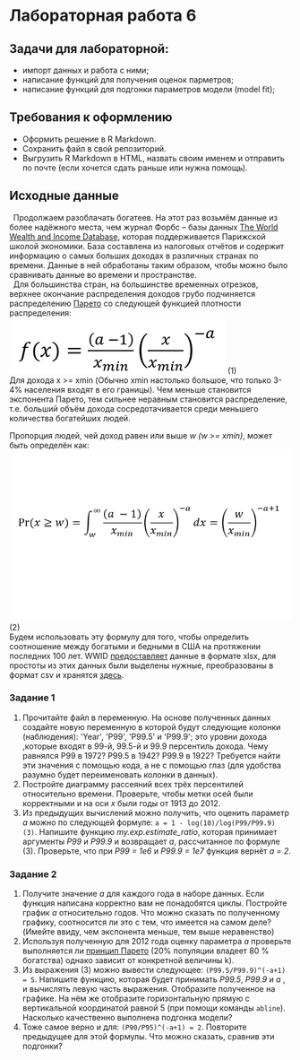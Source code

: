 # Лабораторная работа 6
## Задачи для лабораторной: 
* импорт данных и работа с ними;
* написание функций для получения оценок парметров;
* написание функций для подгонки параметров модели (model fit);

## Требования к оформлению
* Оформить решение в R Markdown. 
* Сохранить файл в свой репозиторий.
* Выгрузить R Markdown в HTML, назвать своим именем и отправить по почте (если хочется сдать раньше или нужна помощь).

## Исходные данные
&ensp;Продолжаем разоблачать богатеев. На этот раз возьмём данные из более надёжного места, чем журнал Форбс
&ndash; базы данных [The World Wealth and Income Database](http://www.wid.world/), которая поддерживается
Парижской школой экономики. База составлена из налоговых отчётов и содержит информацию о самых больших доходах
в различных странах по времени. Данные в ней обработаны таким образом, чтобы можно было сравнивать данные во времени
и пространстве.  
&ensp;Для большинства стран, на большинстве временных отрезков, верхнее окончание распределения доходов грубо подчиняется распределению
[Парето](http://stu.sernam.ru/book_stat1.php?id=59) со следующей функцией плотности распределения:  
![функция плотности распределения](pareto_pdf.png) (1)  
Для дохода x >= xmin (Обычно xmin настолько большое, что только 3-4% населения входят в его границы).
Чем меньше становится экспонента Парето, тем сильнее неравным становится распределение, т.е. больший объём
дохода сосредотачивается среди меньшего количества богатейших людей.  

Пропорция людей, чей доход равен или выше _w (w >= xmin)_, может быть определён как:  
![Пропорция](prop.png) (2)  
Будем использовать эту формулу для того, чтобы определить соотношение между богатыми и бедными в США
на протяжении последних 100 лет.
WWID [предоставляет](http://www.wid.world/TopIncomes/service/DownloadPdfServlet?fileName=US_state_level.zip) данные в формате xlsx,
для простоты из этих данных были выделены нужные, преобразованы в формат csv и хранятся [здесь](https://raw.githubusercontent.com/SergeyMirvoda/da2016/master/lab6/wtid-report.csv).
  
### Задание 1
1. Прочитайте файл в переменную. На основе полученных данных создайте новую переменную в которой будут следующие колонки (наблюдения): 'Year', 'P99', 'P99.5' и 'P99.9';
это уровни дохода ,которые входят в 99-й, 99.5-й и 99.9 персентиль дохода. Чему равнялся P99 в 1972? P99.5 в 1942? P99.9 в 1922?
Требуется найти эти значения с помощью кода, а не с помощью глаз (для удобства разумно будет переименовать колонки в данных).
2. Постройте диаграмму рассеяний всех трёх персентилей относительно времени. Проверьте, чтобы метки осей были корректными и на оси _x_ были годы от 1913 до 2012.
3. Из предыдущих вычислений можно получить, что оценить параметр _a_ можно по следующей формуле: ``a = 1 - log(10)/log(P99/P99.9) (3)``.
Напишите функцию _my.exp.estimate_ratio_, которая принимает аргументы _P99_ и _P99.9_ и возвращает _a_, рассчитанное по формуле (3). Проверьте, что при
_P99 = 1e6_ и _P99.9 = 1e7_ функция вернёт _a = 2_.

### Задание 2
1. Получите значение _a_ для каждого года в наборе данных. Если функция написана корректно вам не понадобятся циклы.
Постройте график _а_ относительно годов. Что можно сказать по полученному графику, соотносится ли это с тем, что имеется на самом деле?(Имейте ввиду, чем экспонента меньше, тем выше неравенство)
2. Используя полученную для 2012 года оценку параметра _a_ проверьте выполняется ли [принцип Парето](https://en.wikipedia.org/wiki/Pareto_distribution#cite_note-9) (20% популяции владеет 80 % богатства) однако зависит от конкретной величины k).
3. Из выражения (3) можно вывести следующее: ``(P99.5/P99.9)^(-a+1) = 5``. Напишите функцию, которая будет принимать 
_P99.5_, _P99.9_ и _a_ , и вычислять левую часть выражения. Отобразите полученное на графике. На нём же отобразите горизонтальную прямую 
с вертикальной координатой равной 5 (при помощи команды ``abline``). Насколько качественно выполнена подгонка модели?
4. Тоже самое верно и для: ``(P90/P95)^(-a+1) = 2``. Повторите предыдущее для этой формулы. Что можно сказать, сравнив эти подгонки?
